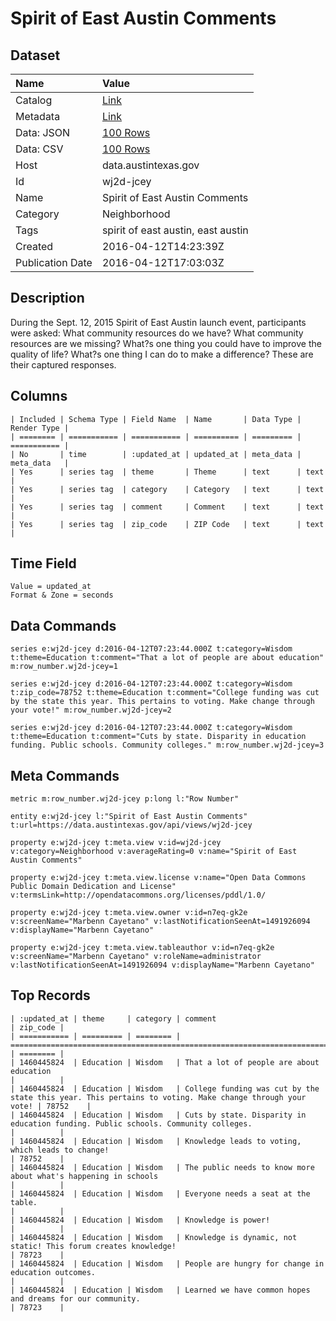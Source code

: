 # Spirit of East Austin Comments

## Dataset

| Name | Value |
| :--- | :---- |
| Catalog | [Link](https://catalog.data.gov/dataset/spirit-of-east-austin-comments) |
| Metadata | [Link](https://data.austintexas.gov/api/views/wj2d-jcey) |
| Data: JSON | [100 Rows](https://data.austintexas.gov/api/views/wj2d-jcey/rows.json?max_rows=100) |
| Data: CSV | [100 Rows](https://data.austintexas.gov/api/views/wj2d-jcey/rows.csv?max_rows=100) |
| Host | data.austintexas.gov |
| Id | wj2d-jcey |
| Name | Spirit of East Austin Comments |
| Category | Neighborhood |
| Tags | spirit of east austin, east austin |
| Created | 2016-04-12T14:23:39Z |
| Publication Date | 2016-04-12T17:03:03Z |

## Description

During the Sept. 12, 2015 Spirit of East Austin launch event, participants were asked: What community resources do we have? What community resources are we missing? What?s one thing you could have to improve the quality of life? What?s one thing I can do to make a difference? These are their captured responses.

## Columns

```ls
| Included | Schema Type | Field Name  | Name       | Data Type | Render Type |
| ======== | =========== | =========== | ========== | ========= | =========== |
| No       | time        | :updated_at | updated_at | meta_data | meta_data   |
| Yes      | series tag  | theme       | Theme      | text      | text        |
| Yes      | series tag  | category    | Category   | text      | text        |
| Yes      | series tag  | comment     | Comment    | text      | text        |
| Yes      | series tag  | zip_code    | ZIP Code   | text      | text        |
```

## Time Field

```ls
Value = updated_at
Format & Zone = seconds
```

## Data Commands

```ls
series e:wj2d-jcey d:2016-04-12T07:23:44.000Z t:category=Wisdom t:theme=Education t:comment="That a lot of people are about education" m:row_number.wj2d-jcey=1

series e:wj2d-jcey d:2016-04-12T07:23:44.000Z t:category=Wisdom t:zip_code=78752 t:theme=Education t:comment="College funding was cut by the state this year. This pertains to voting. Make change through your vote!" m:row_number.wj2d-jcey=2

series e:wj2d-jcey d:2016-04-12T07:23:44.000Z t:category=Wisdom t:theme=Education t:comment="Cuts by state. Disparity in education funding. Public schools. Community colleges." m:row_number.wj2d-jcey=3
```

## Meta Commands

```ls
metric m:row_number.wj2d-jcey p:long l:"Row Number"

entity e:wj2d-jcey l:"Spirit of East Austin Comments" t:url=https://data.austintexas.gov/api/views/wj2d-jcey

property e:wj2d-jcey t:meta.view v:id=wj2d-jcey v:category=Neighborhood v:averageRating=0 v:name="Spirit of East Austin Comments"

property e:wj2d-jcey t:meta.view.license v:name="Open Data Commons Public Domain Dedication and License" v:termsLink=http://opendatacommons.org/licenses/pddl/1.0/

property e:wj2d-jcey t:meta.view.owner v:id=n7eq-gk2e v:screenName="Marbenn Cayetano" v:lastNotificationSeenAt=1491926094 v:displayName="Marbenn Cayetano"

property e:wj2d-jcey t:meta.view.tableauthor v:id=n7eq-gk2e v:screenName="Marbenn Cayetano" v:roleName=administrator v:lastNotificationSeenAt=1491926094 v:displayName="Marbenn Cayetano"
```

## Top Records

```ls
| :updated_at | theme     | category | comment                                                                                                 | zip_code | 
| =========== | ========= | ======== | ======================================================================================================= | ======== | 
| 1460445824  | Education | Wisdom   | That a lot of people are about education                                                                |          | 
| 1460445824  | Education | Wisdom   | College funding was cut by the state this year. This pertains to voting. Make change through your vote! | 78752    | 
| 1460445824  | Education | Wisdom   | Cuts by state. Disparity in education funding. Public schools. Community colleges.                      |          | 
| 1460445824  | Education | Wisdom   | Knowledge leads to voting, which leads to change!                                                       | 78752    | 
| 1460445824  | Education | Wisdom   | The public needs to know more about what's happening in schools                                         |          | 
| 1460445824  | Education | Wisdom   | Everyone needs a seat at the table.                                                                     |          | 
| 1460445824  | Education | Wisdom   | Knowledge is power!                                                                                     |          | 
| 1460445824  | Education | Wisdom   | Knowledge is dynamic, not static! This forum creates knowledge!                                         | 78723    | 
| 1460445824  | Education | Wisdom   | People are hungry for change in education outcomes.                                                     |          | 
| 1460445824  | Education | Wisdom   | Learned we have common hopes and dreams for our community.                                              | 78723    | 
```